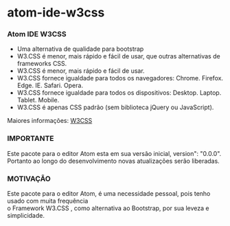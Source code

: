 # atom-ide-w3css
### Atom IDE W3CSS

- Uma alternativa de qualidade para bootstrap
- W3.CSS é menor, mais rápido e fácil de usar, que outras alternativas de frameworks CSS.
- W3.CSS é menor, mais rápido e fácil de usar.
- W3.CSS fornece igualdade para todos os navegadores: Chrome. Firefox. Edge. IE. Safari. Opera.
- W3.CSS fornece igualdade para todos os dispositivos: Desktop. Laptop. Tablet. Mobile.
- W3.CSS é apenas CSS padrão (sem biblioteca jQuery ou JavaScript).

Maiores informações: [W3CSS](https://www.w3schools.com/w3css/)

### IMPORTANTE
Este pacote para o editor Atom esta em sua versão inicial, version": "0.0.0".
Portanto ao longo do desenvolvimento novas atualizações serão liberadas.

### MOTIVAÇÃO
Este pacote para o editor Atom, é uma necessidade pessoal, pois tenho usado com muita frequência  
o Framework W3.CSS , como alternativa ao Bootstrap, por sua leveza e simplicidade.
